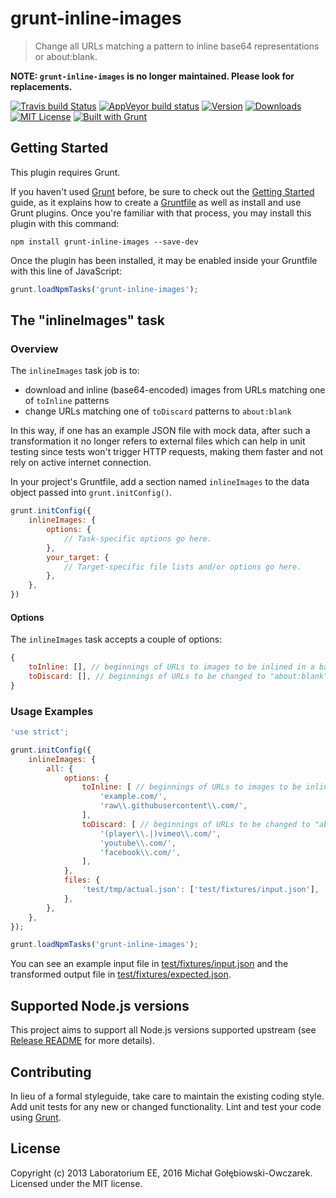 # grunt-inline-images

> Change all URLs matching a pattern to inline base64 representations or about:blank.

**NOTE: `grunt-inline-images` is no longer maintained. Please look for replacements.**

[![Travis build Status](https://travis-ci.org/EE/grunt-inline-images.svg?branch=master)](https://travis-ci.org/EE/grunt-inline-images)
[![AppVeyor build status](https://ci.appveyor.com/api/projects/status/yirkyol8q8ikqlft/branch/master?svg=true)](https://ci.appveyor.com/project/mgol/grunt-inline-images/branch/master)
[![Version](https://img.shields.io/npm/v/grunt-inline-images.svg?style=flat-square)](http://npm.im/grunt-inline-images)
[![Downloads](https://img.shields.io/npm/dm/grunt-inline-images.svg?style=flat-square)](http://npm-stat.com/charts.html?package=grunt-inline-images)
[![MIT License](https://img.shields.io/npm/l/grunt-inline-images.svg?style=flat-square)](http://opensource.org/licenses/MIT)
[![Built with Grunt](https://cdn.gruntjs.com/builtwith.png)](http://gruntjs.com/)

## Getting Started
This plugin requires Grunt.

If you haven't used [Grunt](http://gruntjs.com/) before, be sure to check out the [Getting Started](http://gruntjs.com/getting-started) guide, as it explains how to create a [Gruntfile](http://gruntjs.com/sample-gruntfile) as well as install and use Grunt plugins. Once you're familiar with that process, you may install this plugin with this command:

```shell
npm install grunt-inline-images --save-dev
```

Once the plugin has been installed, it may be enabled inside your Gruntfile with this line of JavaScript:

```js
grunt.loadNpmTasks('grunt-inline-images');
```

## The "inlineImages" task

### Overview
The `inlineImages` task job is to:
* download and inline (base64-encoded) images from URLs matching one of `toInline` patterns
* change URLs matching one of `toDiscard` patterns to `about:blank`

In this way, if one has an example JSON file with mock data, after such a transformation it no longer refers to
external files which can help in unit testing since tests won't trigger HTTP requests, making them faster and
not rely on active internet connection.

In your project's Gruntfile, add a section named `inlineImages` to the data object passed into `grunt.initConfig()`.

```js
grunt.initConfig({
    inlineImages: {
        options: {
            // Task-specific options go here.
        },
        your_target: {
            // Target-specific file lists and/or options go here.
        },
    },
})
```

#### Options

The `inlineImages` task accepts a couple of options:

```js
{
    toInline: [], // beginnings of URLs to images to be inlined in a base64 representation
    toDiscard: [], // beginnings of URLs to be changed to "about:blank"
}
```

### Usage Examples

```js
'use strict';

grunt.initConfig({
    inlineImages: {
        all: {
            options: {
                toInline: [ // beginnings of URLs to images to be inlined in a base64 representation
                    'example.com/',
                    'raw\\.githubusercontent\\.com/',
                ],
                toDiscard: [ // beginnings of URLs to be changed to "about:blank"
                    '(player\\.|)vimeo\\.com/',
                    'youtube\\.com/',
                    'facebook\\.com/',
                ],
            },
            files: {
                'test/tmp/actual.json': ['test/fixtures/input.json'],
            },
        },
    },
});

grunt.loadNpmTasks('grunt-inline-images');
```

You can see an example input file in [test/fixtures/input.json](test/fixtures/input.json) and the transformed output file in [test/fixtures/expected.json](test/fixtures/expected.json).

## Supported Node.js versions
This project aims to support all Node.js versions supported upstream (see [Release README](https://github.com/nodejs/Release/blob/master/README.md) for more details).

## Contributing
In lieu of a formal styleguide, take care to maintain the existing coding style. Add unit tests for any new or changed functionality. Lint and test your code using [Grunt](http://gruntjs.com/).

## License
Copyright (c) 2013 Laboratorium EE, 2016 Michał Gołębiowski-Owczarek. Licensed under the MIT license.
